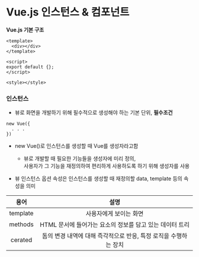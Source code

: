 # Vue.js 인스턴스 & 컴포넌트

**Vue.js 기본 구조**

```vue
<template>
  <div></div>
</template>

<script>
export default {};
</script>

<style></style>
```

### 인스턴스

- 뷰로 화면을 개발하기 위해 필수적으로 생성해야 하는 기본 단위, **필수조건**

```vue
new Vue({
  . . .
})
```

- new Vue()로 인스턴스를 생성할 때 Vue를 생성자라고함
  - 뷰로 개발할 때 필요한 기능들을 생성자에 미리 정의,   
  사용자가 그 기능을 재정의하여 편리하게 사용하도록 하기 위해 생성자를 사용

- 뷰 인스턴스 옵션 속성은 인스턴스를 생성할 때 재정의할 data, template 등의 속성을 의미

|   용어   |                                          설명                                          |
| :------: | :------------------------------------------------------------------------------------: |
| template  |                                 사용자에게 보이는 화면                                 |
| methods |                HTML 문서에 들어가는 요소의 정보를 담고 있는 데이터 트리                |
| cerated |            돔의 변경 내역에 대해 즉각적으로 반응, 특정 로직을 수행하는 장치            |